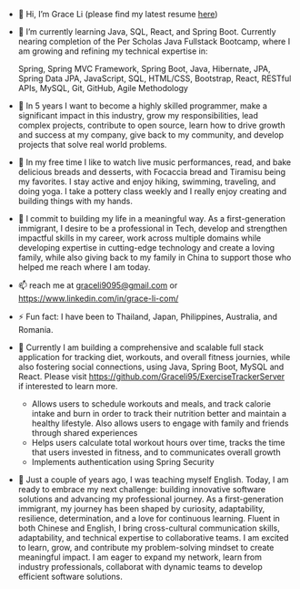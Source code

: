 - 👋 Hi, I’m Grace Li (please find my latest resume [here](https://www.linkedin.com/in/grace-li-com/overlay/1741940945089/single-media-viewer/?profileId=ACoAAE-JeboB6uBFdaDeq884oWCjH_QwdU3fA8I))


- 🌱 I’m currently learning Java, SQL, React, and Spring Boot.  Currently nearing completion of the Per Scholas Java Fullstack Bootcamp, where I am growing and refining my technical expertise in:

     Spring, Spring MVC Framework, Spring Boot, Java, Hibernate, JPA, Spring Data JPA, JavaScript, SQL, HTML/CSS, Bootstrap, React, RESTful APIs, MySQL, Git, GitHub, Agile Methodology

- 👀 In 5 years I want to become a highly skilled programmer, make a significant impact in this industry, grow my responsibilities, lead complex projects, contribute to open source, learn how to drive growth and success at my company, give back to my community, and develop projects that solve real world problems.

- 🩷 In my free time I like to watch live music performances, read, and bake delicious breads and desserts, with Focaccia bread and Tiramisu being my favorites. I stay active and enjoy hiking, swimming, traveling, and doing yoga. I take a pottery class weekly and I really enjoy creating and building things with my hands.
- 🥇 I commit to building my life in a meaningful way. As a first-generation immigrant, I desire to be a professional in Tech, develop and strengthen impactful skills in my career, work across multiple domains while developing expertise in cutting-edge technology and create a loving family, while also giving back to my family in China to support those who helped me reach where I am today.

- 📫 reach me at graceli9095@gmail.com or https://www.linkedin.com/in/grace-li-com/
- ⚡ Fun fact: I have been to Thailand, Japan, Philippines, Australia, and Romania.

- 🌱 Currently I am building a comprehensive and scalable full stack application for tracking diet, workouts, and overall fitness journies, while also fostering social connections, using Java, Spring Boot, MySQL and React. Please visit https://github.com/Graceli95/ExerciseTrackerServer if interested to learn more.
   * Allows users to schedule workouts and meals, and track calorie intake and burn in order to track their nutrition better and maintain a healthy lifestyle. Also allows users to engage with family and friends through shared experiences
   * Helps users calculate total workout hours over time, tracks the time that users invested in fitness, and to communicates overall growth
   * Implements authentication using Spring Security

- 🌱 Just a couple of years ago, I was teaching myself English. Today, I am ready to embrace my next challenge: building innovative software solutions and advancing my professional journey. As a first-generation immigrant, my journey has been shaped by curiosity, adaptability, resilience, determination, and a love for continuous learning. Fluent in both Chinese and English, I bring cross-cultural communication skills, adaptability, and technical expertise to collaborative teams. I am excited to learn, grow, and contribute my problem-solving mindset to create meaningful impact. I am eager to expand my network, learn from industry professionals, collaborat with dynamic teams to develop efficient software solutions.

<!---
Graceli95/Graceli95 is a ✨ special ✨ repository because its `README.md` (this file) appears on your GitHub profile.
You can click the Preview link to take a look at your changes.
--->
